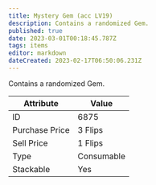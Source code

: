 ```yaml
---
title: Mystery Gem (acc LV19)
description: Contains a randomized Gem.
published: true
date: 2023-03-01T00:18:45.787Z
tags: items
editor: markdown
dateCreated: 2023-02-17T06:50:06.231Z
---
```


Contains a randomized Gem.

|Attribute|Value|
|-|-|
|ID|6875|
|Purchase Price|3 Flips|
|Sell Price|1 Flips|
|Type|Consumable|
|Stackable|Yes|

